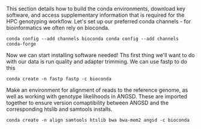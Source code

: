 This section details how to build the conda environments, download key software, and access supplementary information that is required for the HPC genotyping workflow. Let's set up our preferred conda channels - for bioinformatics we often rely on bioconda.

`conda config --add channels bioconda
conda config --add channels conda-forge`

Now we can start installing software needed! 
Ths first thing we'll want to do with our data is run quality and adapter trimming. We can use fastp to do this

`conda create -n fastp fastp -c bioconda`

Make an environment for alignment of reads to the reference genome, as well as working with genotype likelihoods in ANGSD. These are imported together to ensure version comaptibility between ANGSD and the corresponding htslib and samtools installs. 

`conda create -n align samtools htslib bwa bwa-mem2 angsd -c bioconda`
